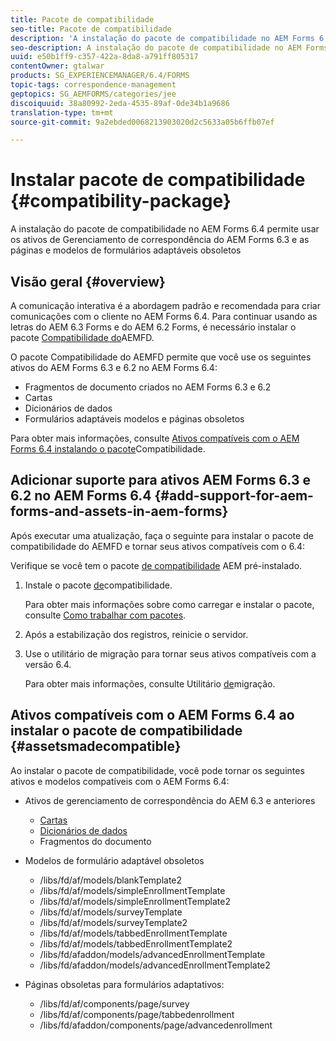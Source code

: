 ```yaml
---
title: Pacote de compatibilidade
seo-title: Pacote de compatibilidade
description: 'A instalação do pacote de compatibilidade no AEM Forms 6.4 permite usar os ativos de Gerenciamento de correspondência do AEM Forms 6.3 e as páginas e modelos de formulários adaptáveis obsoletos '
seo-description: A instalação do pacote de compatibilidade no AEM Forms 6.4 permite usar os ativos de Gerenciamento de correspondência do AEM Forms 6.3 e as páginas e modelos de formulários adaptáveis obsoletos
uuid: e50b1ff9-c357-422a-8da8-a791ff805317
contentOwner: gtalwar
products: SG_EXPERIENCEMANAGER/6.4/FORMS
topic-tags: correspondence-management
geptopics: SG_AEMFORMS/categories/jee
discoiquuid: 38a80992-2eda-4535-89af-0de34b1a9686
translation-type: tm+mt
source-git-commit: 9a2ebded0068213903020d2c5633a05b6ffb07ef

---
```



# Instalar pacote de compatibilidade {#compatibility-package}

A instalação do pacote de compatibilidade no AEM Forms 6.4 permite usar os ativos de Gerenciamento de correspondência do AEM Forms 6.3 e as páginas e modelos de formulários adaptáveis obsoletos

## Visão geral {#overview}

A comunicação interativa é a abordagem padrão e recomendada para criar comunicações com o cliente no AEM Forms 6.4. Para continuar usando as letras do AEM 6.3 Forms e do AEM 6.2 Forms, é necessário instalar o pacote [Compatibilidade do](https://www.adobeaemcloud.com/content/marketplace/marketplaceProxy.html?packagePath=/content/companies/public/adobe/packages/cq640/fd/AEM-FORMS-6.4-COMPAT)AEMFD.

O pacote Compatibilidade do AEMFD permite que você use os seguintes ativos do AEM Forms 6.3 e 6.2 no AEM Forms 6.4:

* Fragmentos de documento criados no AEM Forms 6.3 e 6.2
* Cartas
* Dicionários de dados
* Formulários adaptáveis modelos e páginas obsoletos

Para obter mais informações, consulte [Ativos compatíveis com o AEM Forms 6.4 instalando o pacote](/help/forms/using/compatibility-package.md#assetsmadecompatible)Compatibilidade.

## Adicionar suporte para ativos AEM Forms 6.3 e 6.2 no AEM Forms 6.4 {#add-support-for-aem-forms-and-assets-in-aem-forms}

Após executar uma atualização, faça o seguinte para instalar o pacote de compatibilidade do AEMFD e tornar seus ativos compatíveis com o 6.4:

Verifique se você tem o pacote [de compatibilidade](/help/sites-deploying/backward-compatibility.md) AEM pré-instalado.

1. Instale o pacote [de](https://www.adobeaemcloud.com/content/marketplace/marketplaceProxy.html?packagePath=/content/companies/public/adobe/packages/cq640/fd/AEM-FORMS-6.4-COMPAT)compatibilidade.

   Para obter mais informações sobre como carregar e instalar o pacote, consulte [Como trabalhar com pacotes](/help/sites-administering/package-manager.md).

1. Após a estabilização dos registros, reinicie o servidor.
1. Use o utilitário de migração para tornar seus ativos compatíveis com a versão 6.4.

   Para obter mais informações, consulte Utilitário [de](/help/forms/using/migration-utility.md)migração.

## Ativos compatíveis com o AEM Forms 6.4 ao instalar o pacote de compatibilidade {#assetsmadecompatible}

Ao instalar o pacote de compatibilidade, você pode tornar os seguintes ativos e modelos compatíveis com o AEM Forms 6.4:

* Ativos de gerenciamento de correspondência do AEM 6.3 e anteriores

   * [Cartas](/help/forms/using/create-letter.md)
   * [Dicionários de dados](/help/forms/using/data-dictionary.md)
   * Fragmentos do documento

* Modelos de formulário adaptável obsoletos

   * /libs/fd/af/models/blankTemplate2
   * /libs/fd/af/models/simpleEnrollmentTemplate
   * /libs/fd/af/models/simpleEnrollmentTemplate2
   * /libs/fd/af/models/surveyTemplate
   * /libs/fd/af/models/surveyTemplate2
   * /libs/fd/af/models/tabbedEnrollmentTemplate
   * /libs/fd/af/models/tabbedEnrollmentTemplate2
   * /libs/fd/afaddon/models/advancedEnrollmentTemplate
   * /libs/fd/afaddon/models/advancedEnrollmentTemplate2

* Páginas obsoletas para formulários adaptativos:

   * /libs/fd/af/components/page/survey
   * /libs/fd/af/components/page/tabbedenrollment
   * /libs/fd/afaddon/components/page/advancedenrollment

